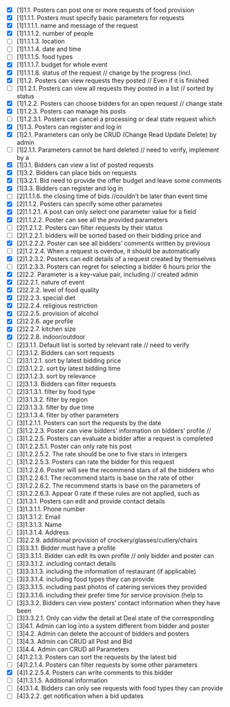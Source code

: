 - [x] [1]1.1. Posters can post one or more requests of food provision  
- [x] [1]1.1.1. Posters must specify basic parameters for requests  
- [x] [1]1.1.1.1. name and message of the request  
- [x] [1]1.1.1.2. number of people  
- [ ] [1]1.1.1.3. location  
- [ ] [1]1.1.1.4. date and time  
- [ ] [1]1.1.1.5. food types  
- [x] [1]1.1.1.7. budget for whole event  
- [x] [1]1.1.1.8. status of the request // change by the progress (incl.  
- [x] [1]1.2. Posters can view requests they posted // Even if it is finished  
- [ ] [1]1.2.1. Posters can view all requests they posted in a list // sorted by status  
- [x] [1]1.2.2. Posters can choose bidders for an open request // change state  
- [x] [1]1.2.3. Posters can manage his posts  
- [ ] [1]1.2.3.1. Posters can cancel a processing or deal state request which  
- [x] [1]1.3. Posters can register and log in  
- [x] [1]2.1. Parameters can only be CRUD (Change Read Update Delete) by admin  
- [ ] [1]2.1.1. Parameters cannot be hard deleted // need to verify, implement by a  
- [x] [1]3.1. Bidders can view a list of posted requests  
- [x] [1]3.2. Bidders can place bids on requests  
- [x] [1]3.2.1. Bid need to provide the offer budget and leave some comments  
- [x] [1]3.3. Bidders can register and log in  
- [ ] [2]1.1.1.6. the closing time of bids //couldn’t be later than event time  
- [x] [2]1.1.2. Posters can specify some other parametes  
- [x] [2]1.1.2.1. A post can only select one parameter value for a field  
- [x] [2]1.1.2.2. Poster can see all the provided parameters  
- [ ] [2]1.2.1.2. Posters can filter requests by their status  
- [ ] [2]1.2.2.1. bidders will be sorted based on their bidding price and  
- [x] [2]1.2.2.2. Poster can see all bidders’ comments written by previous  
- [ ] [2]1.2.2.4. When a request is overdue, it should be automatically  
- [x] [2]1.2.3.2. Posters can edit details of a request created by themselves  
- [ ] [2]1.2.3.3. Posters can regret for selecting a bidder 6 hours prior the  
- [x] [2]2.2. Parameter is a key-value pair, including // created admin  
- [x] [2]2.2.1. nature of event  
- [x] [2]2.2.2. level of food quality  
- [x] [2]2.2.3. special diet  
- [x] [2]2.2.4. religious restriction  
- [x] [2]2.2.5. provision of alcohol  
- [x] [2]2.2.6. age profile  
- [x] [2]2.2.7. kitchen size  
- [x] [2]2.2.8. indoor/outdoor  
- [ ] [2]3.1.1. Default list is sorted by relevant rate // need to verify  
- [ ] [2]3.1.2. Bidders can sort requests  
- [ ] [2]3.1.2.1. sort by latest bidding price  
- [ ] [2]3.1.2.2. sort by latest bidding time  
- [ ] [2]3.1.2.3. sort by relevance  
- [ ] [2]3.1.3. Bidders can filter requests  
- [ ] [2]3.1.3.1. filter by food type  
- [ ] [2]3.1.3.2. filter by region  
- [ ] [2]3.1.3.3. filter by due time  
- [ ] [2]3.1.3.4. filter by other parameters  
- [ ] [3]1.2.1.1. Posters can sort the requests by the date  
- [ ] [3]1.2.2.3. Poster can view bidders’ information on bidders’ profile //  
- [ ] [3]1.2.2.5. Posters can evaluate a bidder after a request is completed  
- [ ] [3]1.2.2.5.1. Poster can only rate his post  
- [ ] [3]1.2.2.5.2. The rate should be one to five stars in intergers  
- [ ] [3]1.2.2.5.3. Posters can rate the bidder for this request  
- [ ] [3]1.2.2.6. Poster will see the recommend stars of all the bidders who  
- [ ] [3]1.2.2.6.1. The recommend starts is base on the rate of other  
- [ ] [3]1.2.2.6.2. The recommend starts is base on the parameters of  
- [ ] [3]1.2.2.6.3. Appear 0 rate if these rules are not applied, such as  
- [ ] [3]1.3.1. Posters can edit and provide contact details  
- [ ] [3]1.3.1.1. Phone number  
- [ ] [3]1.3.1.2. Email  
- [ ] [3]1.3.1.3. Name  
- [ ] [3]1.3.1.4. Address  
- [ ] [3]2.2.9. additional provision of crockery/glasses/cutlery/chairs  
- [ ] [3]3.3.1. Bidder must have a profile  
- [ ] [3]3.3.1.1. Bidder can edit its own profile // only bidder and poster can  
- [ ] [3]3.3.1.2. including contact details  
- [ ] [3]3.3.1.3. including the information of restaurant (if applicable)  
- [ ] [3]3.3.1.4. including food types they can provide  
- [ ] [3]3.3.1.5. including past photos of catering services they provided  
- [ ] [3]3.3.1.6. including their prefer time for service provision (help to  
- [ ] [3]3.3.2. Bidders can view posters’ contact information when they have been  
- [ ] [3]3.3.2.1. Only can vidw the detail at Deal state of the corresponding  
- [ ] [3]4.1. Admin can log into a system different from bidder and poster  
- [ ] [3]4.2. Admin can delete the account of bidders and posters  
- [ ] [3]4.3. Admin can CRUD all Post and Bid  
- [ ] [3]4.4. Admin can CRUD all Parameters  
- [ ] [4]1.2.1.3. Posters can sort the requests by the latest bid  
- [ ] [4]1.2.1.4. Posters can filter requests by some other parameters  
- [x] [4]1.2.2.5.4. Posters can write comments to this bidder  
- [ ] [4]1.3.1.5. Additional information  
- [ ] [4]3.1.4. Bidders can only see requests with food types they can provide  
- [ ] [4]3.2.2. get notification when a bid updates  
